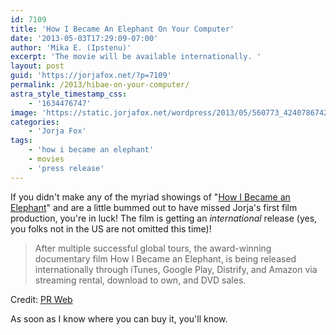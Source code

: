 ```yaml
---
id: 7109
title: 'How I Became An Elephant On Your Computer'
date: '2013-05-03T17:29:09-07:00'
author: 'Mika E. (Ipstenu)'
excerpt: 'The movie will be available internationally. '
layout: post
guid: 'https://jorjafox.net/?p=7109'
permalink: /2013/hibae-on-your-computer/
astra_style_timestamp_css:
    - '1634476747'
image: 'https://static.jorjafox.net/wordpress/2013/05/560773_424078674283107_789290907_n.jpg'
categories:
    - 'Jorja Fox'
tags:
    - 'how i became an elephant'
    - movies
    - 'press release'
---
```


If you didn't make any of the myriad showings of "<a href="http://www.howibecameanelephant.com/">How I Became an Elephant</a>" and are a little bummed out to have missed Jorja's first film production, you're in luck! The film is getting an <em>international</em> release (yes, you folks not in the US are not omitted this time)!
<blockquote>After multiple successful global tours, the award-winning documentary film How I Became an Elephant, is being released internationally through iTunes, Google Play, Distrify, and Amazon via streaming rental, download to own, and DVD sales.</blockquote>
Credit: <a href="http://www.prweb.com/releases/2013/4/prweb10622627.htm">PR Web</a>

As soon as I know where you can buy it, you'll know.